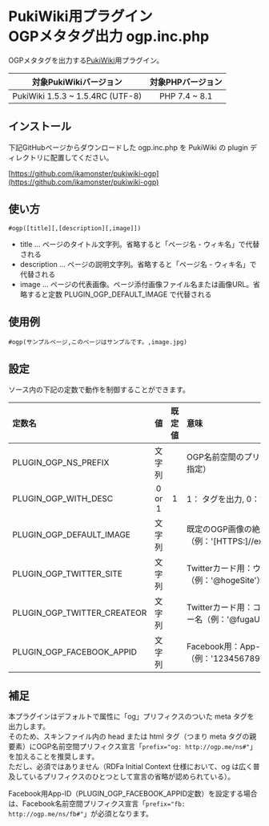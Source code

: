# PukiWiki用プラグイン<br>OGPメタタグ出力 ogp.inc.php

OGPメタタグを出力する[PukiWiki](https://pukiwiki.osdn.jp/)用プラグイン。  

|対象PukiWikiバージョン|対象PHPバージョン|
|:---:|:---:|
|PukiWiki 1.5.3 ~ 1.5.4RC (UTF-8)|PHP 7.4 ~ 8.1|

## インストール

下記GitHubページからダウンロードした ogp.inc.php を PukiWiki の plugin ディレクトリに配置してください。

[https://github.com/ikamonster/pukiwiki-ogp](https://github.com/ikamonster/pukiwiki-ogp)

## 使い方

```
#ogp([title][,[description][,image]])
```

* title … ページのタイトル文字列。省略すると「ページ名 - ウィキ名」で代替される
* description … ページの説明文字列。省略すると「ページ名 - ウィキ名」で代替される
* image … ページの代表画像。ページ添付画像ファイル名または画像URL。省略すると定数 PLUGIN_OGP_DEFAULT_IMAGE で代替される

## 使用例

```
#ogp(サンプルページ,このページはサンプルです。,image.jpg)
```

## 設定

ソース内の下記の定数で動作を制御することができます。

|定数名|値|既定値|意味|
|:---|:---:|:---:|:---|
|PLUGIN_OGP_NS_PREFIX|文字列||OGP名前空間のプリフィクス（og 以外の場合に指定）|
|PLUGIN_OGP_WITH_DESC|0 or 1|1|1：<meta name="description"> タグを出力, 0：なし|
|PLUGIN_OGP_DEFAULT_IMAGE|文字列||既定のOGP画像の絶対URL（例：'[HTTPS:]//example.com/img/ogp.jpg'）|
|PLUGIN_OGP_TWITTER_SITE|文字列||Twitterカード用：ウェブサイトの@ユーザー名（例：'@hogeSite'）|
|PLUGIN_OGP_TWITTER_CREATEOR|文字列||Twitterカード用：コンテンツ作成者の@ユーザー名（例：'@fugaUser'）|
|PLUGIN_OGP_FACEBOOK_APPID|文字列||Facebook用：App-ID（例：'123456789000000'）|

## 補足

本プラグインはデフォルトで属性に「og」プリフィクスのついた meta タグを出力します。  
そのため、スキンファイル内の head または html タグ（つまり meta タグの親要素）にOGP名前空間プリフィクス宣言「``prefix="og: http://ogp.me/ns#"``」を加えることを推奨します。  
ただし、必須ではありません（RDFa Initial Context 仕様において、og は広く普及しているプリフィクスのひとつとして宣言の省略が認められている）。

Facebook用App-ID（PLUGIN_OGP_FACEBOOK_APPID定数）を設定する場合は、Facebook名前空間プリフィクス宣言「``prefix="fb: http://ogp.me/ns/fb#"``」が必須となります。
